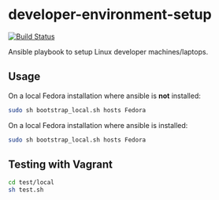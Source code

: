 # developer-environment-setup

[![Build Status](https://travis-ci.org/ottenwbe/developer-environment-setup.svg?branch=master)](https://travis-ci.org/ottenwbe/developer-environment-setup)

Ansible playbook to setup Linux developer machines/laptops.

## Usage 

On a local Fedora installation where ansible is __not__ installed:

```sh
sudo sh bootstrap_local.sh hosts Fedora
```

On a local Fedora installation where ansible is installed:
```sh
sudo sh bootstrap_local.sh hosts Fedora
```

## Testing with Vagrant

```sh
cd test/local
sh test.sh
```
